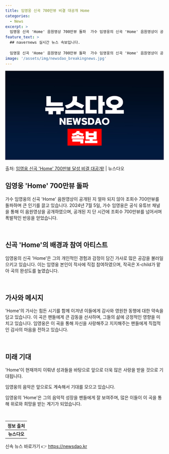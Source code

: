 ```yaml
---
title: 임영웅 신곡 700만뷰 비결 대공개 Home
categories:
  - News
excerpt: >
  임영웅 신곡 'Home' 음원영상 700만뷰 돌파  가수 임영웅의 신곡 'Home' 음원영상이 공개된 지 얼…
feature_text: >
  ## navernews 실시간 뉴스 속보입니다.

  임영웅 신곡 'Home' 음원영상 700만뷰 돌파  가수 임영웅의 신곡 'Home' 음원영상이 공개된 지 얼…
image: '/assets/img/newsdao_breakingnews.jpg'
---
```


![뉴스다오 속보](/assets/img/newsdao_breakingnews.jpg)

<p>출처: <a href="https://newsdao.kr/4653" rel="dofollow">임영웅 신곡 'Home' 700만뷰 달성 비결 대공개!</a> | 뉴스다오</p>

<h2 data-ke-size="size26">임영웅 'Home' 700만뷰 돌파</h2>
가수 임영웅의 신곡 'Home' 음원영상이 공개된 지 얼마 되지 않아 조회수 700만뷰를 돌파하며 큰 인기를 끌고 있습니다. 2024년 7월 5일, 가수 임영웅은 공식 유튜브 채널을 통해 이 음원영상을 공개하였으며, 공개된 지 단 시간에 조회수 700만뷰를 넘어서며 폭발적인 반응을 얻었습니다.

<p data-ke-size="size16">&nbsp;</p>

<h2 data-ke-size="size24">신곡 'Home'의 배경과 참여 아티스트</h2>
임영웅의 신곡 'Home'은 그의 개인적인 경험과 감정이 담긴 가사로 많은 공감을 불러일으키고 있습니다. 이는 임영웅 본인이 작사에 직접 참여하였으며, 작곡은 X-child가 맡아 곡의 완성도를 높였습니다. 

<p data-ke-size="size16">&nbsp;</p>

<h2 data-ke-size="size24">가사와 메시지</h2>
'Home'의 가사는 힘든 시기를 함께 이겨낸 이들에게 감사와 영원한 동행에 대한 약속을 담고 있습니다. 이 곡은 팬들에게 큰 감동을 선사하며, 그들의 삶에 긍정적인 영향을 미치고 있습니다. 임영웅은 이 곡을 통해 자신을 사랑해주고 지지해주는 팬들에게 직접적인 감사의 마음을 전하고 있습니다.

<p data-ke-size="size16">&nbsp;</p>

<h2 data-ke-size="size24">미래 기대</h2>
'Home'이 현재까지 이뤄낸 성과들을 바탕으로 앞으로 더욱 많은 사랑을 받을 것으로 기대됩니다. 

임영웅의 음악은 앞으로도 계속해서 기대를 모으고 있습니다.

임영웅의 'Home'은 그의 음악적 성장을 팬들에게 잘 보여주며, 많은 이들이 이 곡을 통해 위로와 희망을 받는 계기가 되었습니다.

<p data-ke-size="size16">&nbsp;</p>
<table>
	<thead>
		<tr>
			<th style="text-align: center; height: 17px;"><b>정보 출처</b></th>
		</tr>
	</thead>
	<tbody>
		<tr>
			<td style="text-align: center; height: 17px;"><b>뉴스다오</b></td>
		</tr>
	</tbody>
</table> 

신속 뉴스 바로가기 👉 <a href="https://newsdao.kr" rel="dofollow">https://newsdao.kr</a>


